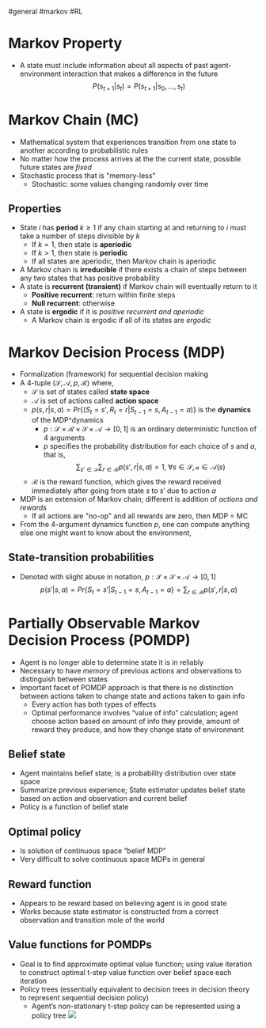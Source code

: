 #general #markov #RL 
# Markov Property
- A state must include information about all aspects of past agent-environment interaction that makes a difference in the future
	$$
	P(s_{t+1}|s_t) = P(s_{t+1}|s_0,...,s_t)
	$$
# Markov Chain (MC)
- Mathematical system that experiences transition from one state to another according to probabilistic rules
- No matter how the process arrives at the the current state, possible future states are *fixed*
- Stochastic process that is "memory-less"
	- Stochastic: some values changing randomly over time
## Properties
- State $i$ has **period** $k \geq 1$ if any chain starting at and returning to $i$ must take a number of steps divisible by $k$ 
	- If $k=1$, then state is **aperiodic**
	- If $k > 1$, then state is **periodic**
	- If all states are aperiodic, then Markov chain is aperiodic
- A Markov chain is **irreducible** if there exists a chain of steps between any two states that has positive probability 
- A state is **recurrent (transient)** if Markov chain will eventually return to it
	- **Positive recurrent**: return within finite steps
	- **Null recurrent**: otherwise
- A state is **ergodic** if it is *positive recurrent and aperiodic*
	- A Markov chain is ergodic if all of its states are *ergodic*
# Markov Decision Process (MDP)
- Formalization (framework) for sequential decision making
- A 4-tuple $(\mathcal{S}, \mathcal{A}, p, \mathcal{R})$ where,
	- $\mathcal{S}$ is set of states called **state space**
	- $\mathcal{A}$ is set of actions called **action space**
	- $p(s,r|s,a) = Pr\{(S_{t}=s', R_t=r|S_{t-1}=s, A_{t-1}=a)\}$ is the **dynamics** of the MDP^dynamics
		- $p:\mathcal{S} \times \mathcal{R} \times \mathcal{S} \times \mathcal{A} \rightarrow [0,1]$ is an ordinary deterministic function of 4 arguments      
		- $p$ specifies the probability distribution for each choice of $s$ and $a$, that is,
		$$
		\sum_{s'\in \mathcal{S}} \sum_{r\in \mathcal{R}} p(s', r|s,a) = 1, \; \forall s \in \mathcal{S}, \mathcal{a} \in \mathcal{A}(s)
		$$
	- $\mathcal{R}$ is the reward function, which gives the reward received immediately after going from state $s$ to $s'$ due to action $a$
- MDP is an extension of Markov chain; different is addition of *actions and rewards*
	- If all actions are "no-op" and all rewards are zero, then MDP = MC
- From the 4-argument dynamics function $p$, one can compute anything else one might want to know about the environment,
## State-transition probabilities
- Denoted with slight abuse in notation, $p: \mathcal{S} \times \mathcal{S} \times \mathcal{A} \rightarrow [0,1]$
$$p(s'|s,a) = Pr\{S_t=s'|S_{t-1}=s, A_{t-1}=a\} = \sum_{r\in \mathcal{R}} p(s', r|s,a)$$
# Partially Observable Markov Decision Process (POMDP)
- Agent is no longer able to determine state it is in reliably
- Necessary to have *memory* of previous actions and observations to distinguish between states
- Important facet of POMDP approach is that there is no distinction between actions taken to change state and actions taken to gain info
	- Every action has both types of effects
	- Optimal performance involves “value of info” calculation; agent choose action based on amount of info they provide, amount of reward they produce, and how they change state of environment
## Belief state
- Agent maintains belief state; is a probability distribution over state space
- Summarize previous experience; State estimator updates belief state based on action and observation and current belief
- Policy is a function of belief state 
## Optimal policy 
- Is solution of continuous space “belief MDP”
- Very difficult to solve continuous space MDPs in general
## Reward function 
- Appears to be reward based on believing agent is in good state
- Works because state estimator is constructed from a correct observation and transition mole of the world
## Value functions for POMDPs
- Goal is to find approximate optimal value function; using value iteration to construct optimal t-step value function over belief space each iteration
- Policy trees (essentially equivalent to decision trees in decision theory to represent sequential decision policy)
	- Agent’s non-stationary t-step policy can be represented using a policy tree
	![](https://lh7-rt.googleusercontent.com/docsz/AD_4nXednlZ5eE_gh6xFFrcstNaQ326bSwhPfpR4z8K3vqF1NsVt69H3075FcpfHjrrNhkor90NIOZbYjM1-vsVFBUN4VZ7IptMSORlf6F5-YoyRD0D7wVhFqPLef6n5Xyx7WNCE0fvznAYZIMGh6LXpLUzicAw?key=TO7E1UI3d4Js-AHQF9X4YA)